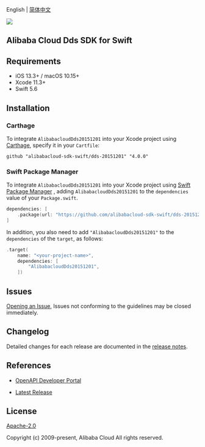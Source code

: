 English | [简体中文](README-CN.md)

![](https://aliyunsdk-pages.alicdn.com/icons/AlibabaCloud.svg)

## Alibaba Cloud Dds SDK for Swift

## Requirements

- iOS 13.3+ / macOS 10.15+
- Xcode 11.3+
- Swift 5.6

## Installation

### Carthage

To integrate `AlibabacloudDds20151201` into your Xcode project using [Carthage](https://github.com/Carthage/Carthage), specify it in your `Cartfile`:

```ogdl
github "alibabacloud-sdk-swift/dds-20151201" "4.0.0"
```

### Swift Package Manager

To integrate `AlibabacloudDds20151201` into your Xcode project using [Swift Package Manager](https://swift.org/package-manager/) , adding `AlibabacloudDds20151201` to the `dependencies` value of your `Package.swift`.

```swift
dependencies: [
    .package(url: "https://github.com/alibabacloud-sdk-swift/dds-20151201.git", from: "4.0.0")
]
```

In addition, you also need to add `"AlibabacloudDds20151201"` to the `dependencies` of the `target`, as follows:

```swift
.target(
    name: "<your-project-name>",
    dependencies: [
        "AlibabacloudDds20151201",
    ])
```

## Issues

[Opening an Issue](https://github.com/alibabacloud-sdk-swift/dds-20151201/issues/new), Issues not conforming to the guidelines may be closed immediately.

## Changelog

Detailed changes for each release are documented in the [release notes](./ChangeLog.txt).

## References

* [OpenAPI Developer Portal](https://next.api.alibabacloud.com/home)
- [Latest Release](https://github.com/alibabacloud-sdk-swift/dds-20151201)

## License

[Apache-2.0](http://www.apache.org/licenses/LICENSE-2.0)

Copyright (c) 2009-present, Alibaba Cloud All rights reserved.
